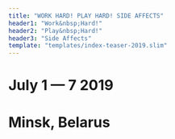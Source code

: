 ```yaml
---
title: "WORK HARD! PLAY HARD! SIDE AFFECTS"
header1: "Work&nbsp;Hard!"
header2: "Play&nbsp;Hard!"
header3: "Side Affects"
template: "templates/index-teaser-2019.slim"
---
```


# July 1 &mdash; 7 2019 #
# Minsk, Belarus #

